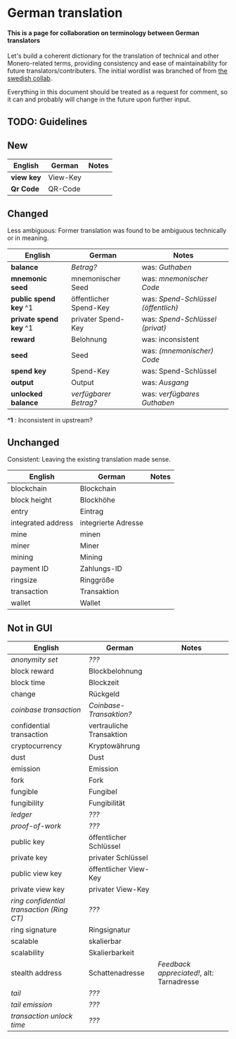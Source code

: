 # German translation

#### This is a page for collaboration on terminology between German translators

Let's build a coherent dictionary for the translation of technical and other Monero-related terms, providing consistency and ease of maintainability for future translators/contributers. The initial wordlist was branched of from [the swedish collab](https://taiga.getmonero.org/project/erciccione-monero-localization/wiki/swedish-terminology). 

Everything in this document should be treated as a request for comment, so it can and probably will change in the future upon further input.

## TODO: Guidelines

## New

| English                                     | German                   | Notes                                     |
| ------------------------------------------- | ---                      | ---                                       |
| **view key**                                | View-Key                 |                                           |
| **Qr Code**                                 | QR-Code                  |                                           |

## Changed

Less ambiguous: Former translation was found to be ambiguous technically or in meaning.  

| English                                     | German                   | Notes                                     |
| ------------------------------------------- | ---                      | ---                                       |
| **balance**                                 | *Betrag?*                | was: *Guthaben*                           |
| **mnemonic seed**                           | mnemonischer Seed        | was: *mnemonischer Code*                  |
| **public spend key**  ^1                    | öffentlicher Spend-Key   | was: *Spend-Schlüssel (öffentlich)*       |
| **private spend key**  ^1                   | privater Spend-Key       | was: *Spend-Schlüssel (privat)*           |
| **reward**                                  | Belohnung                | was: inconsistent                         |
| **seed**                                    | Seed                     | was: *(mnemonischer) Code*                |
| **spend key**                               | Spend-Key                | was: Spend-Schlüssel                      |
| **output**                                  | Output                   | was: *Ausgang*                            |
| **unlocked balance**                        | *verfügbarer Betrag?*    | was: *verfügbares Guthaben*               |
**^1** : Inconsistent in upstream?  

## Unchanged

Consistent: Leaving the existing translation made sense.  

| English                                     | German                   | Notes                                     |
| ------------------------------------------- | ---                      | ---                                       |
| blockchain                                  | Blockchain               |                                           |
| block height                                | Blockhöhe                |                                           |
| entry                                       | Eintrag                  |                                           |
| integrated address                          | integrierte Adresse      |                                           |
| mine                                        | minen                    |                                           |
| miner                                       | Miner                    |                                           |
| mining                                      | Mining                   |                                           |
| payment ID                                  | Zahlungs-ID              |                                           |
| ringsize                                    | Ringgröße                |                                           |
| transaction                                 | Transaktion              |                                           |
| wallet                                      | Wallet                   |                                           |

## Not in GUI

| English                                     | German                   | Notes                                     |
| ------------------------------------------- | ---                      | ---                                       |
| *anonymity set*                             | *???*                    |                                           |
| block reward                                | Blockbelohnung           |                                           |
| block time                                  | Blockzeit                |                                           |
| change                                      | Rückgeld                 |                                           |
| *coinbase transaction*                      | *Coinbase-Transaktion?*  |                                           |
| confidential transaction                    | vertrauliche Transaktion |                                           |
| cryptocurrency                              | Kryptowährung            |                                           |
| dust                                        | Dust                     |                                           |
| emission                                    | Emission                 |                                           |
| fork                                        | Fork                     |                                           |
| fungible                                    | Fungibel                 |                                           |
| fungibility                                 | Fungibilität             |                                           |
| *ledger*                                    | *???*                    |                                           |
| *proof-of-work*                             | *???*                    |                                           |
| public key                                  | öffentlicher Schlüssel   |                                           |
| private key                                 | privater Schlüssel       |                                           |
| public view key                             | öffentlicher View-Key    |                                           |
| private view key                            | privater View-Key        |                                           |
| *ring confidential transaction (Ring CT)*   | *???*                    |                                           |
| ring signature                              | Ringsignatur             |                                           |
| scalable                                    | skalierbar               |                                           |
| scalability                                 | Skalierbarkeit           |                                           |
| stealth address                             | Schattenadresse          | _Feedback appreciated!_, alt: Tarnadresse |
| *tail*                                      | *???*                    |                                           |
| *tail emission*                             | *???*                    |                                           |
| *transaction unlock time*                   | *???*                    |                                           |